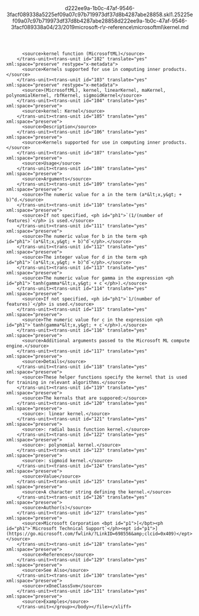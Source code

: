 <?xml version="1.0"?><xliff version="1.2" xmlns="urn:oasis:names:tc:xliff:document:1.2" xmlns:xsi="http://www.w3.org/2001/XMLSchema-instance" xsi:schemaLocation="urn:oasis:names:tc:xliff:document:1.2 xliff-core-1.2-transitional.xsd"><file datatype="xml" original="kernel.md" source-language="en-US" target-language="en-US"><header><tool tool-id="mdxliff" tool-name="mdxliff" tool-version="1.0-1931010" tool-company="Microsoft" /><xliffext:skl_file_name xmlns:xliffext="urn:microsoft:content:schema:xliffextensions">d222ee9a-1b0c-47af-9546-3facf089338a5225ef09a07c97b719973df37d8b4287abe28858.skl</xliffext:skl_file_name><xliffext:version xmlns:xliffext="urn:microsoft:content:schema:xliffextensions">1.2</xliffext:version><xliffext:ms.openlocfilehash xmlns:xliffext="urn:microsoft:content:schema:xliffextensions">5225ef09a07c97b719973df37d8b4287abe28858</xliffext:ms.openlocfilehash><xliffext:ms.sourcegitcommit xmlns:xliffext="urn:microsoft:content:schema:xliffextensions">d222ee9a-1b0c-47af-9546-3facf089338a</xliffext:ms.sourcegitcommit><xliffext:ms.lasthandoff xmlns:xliffext="urn:microsoft:content:schema:xliffextensions">04/23/2019</xliffext:ms.lasthandoff><xliffext:ms.openlocfilepath xmlns:xliffext="urn:microsoft:content:schema:xliffextensions">microsoft-r\r-reference\microsoftml\kernel.md</xliffext:ms.openlocfilepath></header><body><group id="content" extype="content"><trans-unit id="101" translate="yes" xml:space="preserve" restype="x-metadata">
          <source>kernel function (MicrosoftML)</source>
        </trans-unit><trans-unit id="102" translate="yes" xml:space="preserve" restype="x-metadata">
          <source>Kernels supported for use in computing inner products.</source>
        </trans-unit><trans-unit id="103" translate="yes" xml:space="preserve" restype="x-metadata">
          <source>(MicrosoftML), kernel, linearKernel, maKernel, polynomialKernel, rbfKernel, sigmoidKernel</source>
        </trans-unit><trans-unit id="104" translate="yes" xml:space="preserve">
          <source>kernel: Kernel</source>
        </trans-unit><trans-unit id="105" translate="yes" xml:space="preserve">
          <source>Description</source>
        </trans-unit><trans-unit id="106" translate="yes" xml:space="preserve">
          <source>Kernels supported for use in computing inner products.</source>
        </trans-unit><trans-unit id="107" translate="yes" xml:space="preserve">
          <source>Usage</source>
        </trans-unit><trans-unit id="108" translate="yes" xml:space="preserve">
          <source>Arguments</source>
        </trans-unit><trans-unit id="109" translate="yes" xml:space="preserve">
          <source>The numeric value for a in the term (a*&lt;x,y&gt; + b)^d.</source>
        </trans-unit><trans-unit id="110" translate="yes" xml:space="preserve">
          <source>If not specified, <ph id="ph1">`(1/(number of features)`</ph> is used.</source>
        </trans-unit><trans-unit id="111" translate="yes" xml:space="preserve">
          <source>The numeric value for b in the term <ph id="ph1">`(a*&lt;x,y&gt; + b)^d`</ph>.</source>
        </trans-unit><trans-unit id="112" translate="yes" xml:space="preserve">
          <source>The integer value for d in the term <ph id="ph1">`(a*&lt;x,y&gt; + b)^d`</ph>.</source>
        </trans-unit><trans-unit id="113" translate="yes" xml:space="preserve">
          <source>The numeric value for gamma in the expression <ph id="ph1">`tanh(gamma*&lt;x,y&gt; + c`</ph>).</source>
        </trans-unit><trans-unit id="114" translate="yes" xml:space="preserve">
          <source>If not specified, <ph id="ph1">`1/(number of features)`</ph> is used.</source>
        </trans-unit><trans-unit id="115" translate="yes" xml:space="preserve">
          <source>The numeric value for c in the expression <ph id="ph1">`tanh(gamma*&lt;x,y&gt; + c`</ph>).</source>
        </trans-unit><trans-unit id="116" translate="yes" xml:space="preserve">
          <source>Additional arguments passed to the Microsoft ML compute engine.</source>
        </trans-unit><trans-unit id="117" translate="yes" xml:space="preserve">
          <source>Details</source>
        </trans-unit><trans-unit id="118" translate="yes" xml:space="preserve">
          <source>These helper functions specify the kernel that is used for training in relevant algorithms.</source>
        </trans-unit><trans-unit id="119" translate="yes" xml:space="preserve">
          <source>The kernals that are suppored:</source>
        </trans-unit><trans-unit id="120" translate="yes" xml:space="preserve">
          <source>: linear kernel.</source>
        </trans-unit><trans-unit id="121" translate="yes" xml:space="preserve">
          <source>: radial basis function kernel.</source>
        </trans-unit><trans-unit id="122" translate="yes" xml:space="preserve">
          <source>: polynomial kernel.</source>
        </trans-unit><trans-unit id="123" translate="yes" xml:space="preserve">
          <source>: sigmoid kernel.</source>
        </trans-unit><trans-unit id="124" translate="yes" xml:space="preserve">
          <source>Value</source>
        </trans-unit><trans-unit id="125" translate="yes" xml:space="preserve">
          <source>A character string defining the kernel.</source>
        </trans-unit><trans-unit id="126" translate="yes" xml:space="preserve">
          <source>Author(s)</source>
        </trans-unit><trans-unit id="127" translate="yes" xml:space="preserve">
          <source>Microsoft Corporation <bpt id="p1">[</bpt><ph id="ph1">`Microsoft Technical Support`</ph><ept id="p1">](https://go.microsoft.com/fwlink/?LinkID=698556&amp;clcid=0x409)</ept></source>
        </trans-unit><trans-unit id="128" translate="yes" xml:space="preserve">
          <source>References</source>
        </trans-unit><trans-unit id="129" translate="yes" xml:space="preserve">
          <source>See Also</source>
        </trans-unit><trans-unit id="130" translate="yes" xml:space="preserve">
          <source>rxOneClassSvm</source>
        </trans-unit><trans-unit id="131" translate="yes" xml:space="preserve">
          <source>Examples</source>
        </trans-unit></group></body></file></xliff>